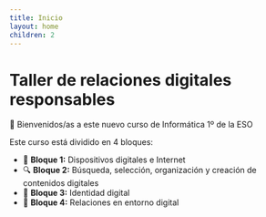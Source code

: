 ```yaml
---
title: Inicio
layout: home
children: 2
---
```


# Taller de relaciones digitales responsables
👋 Bienvenidos/as a este nuevo curso de Informática 1º de la ESO

Este curso está dividido en 4 bloques:

- 📱 **Bloque 1:** Dispositivos digitales e Internet  
- 🔍 **Bloque 2:** Búsqueda, selección, organización y creación de contenidos digitales  
- 🧑 **Bloque 3:** Identidad digital  
- 🤝 **Bloque 4:** Relaciones en entorno digital  


